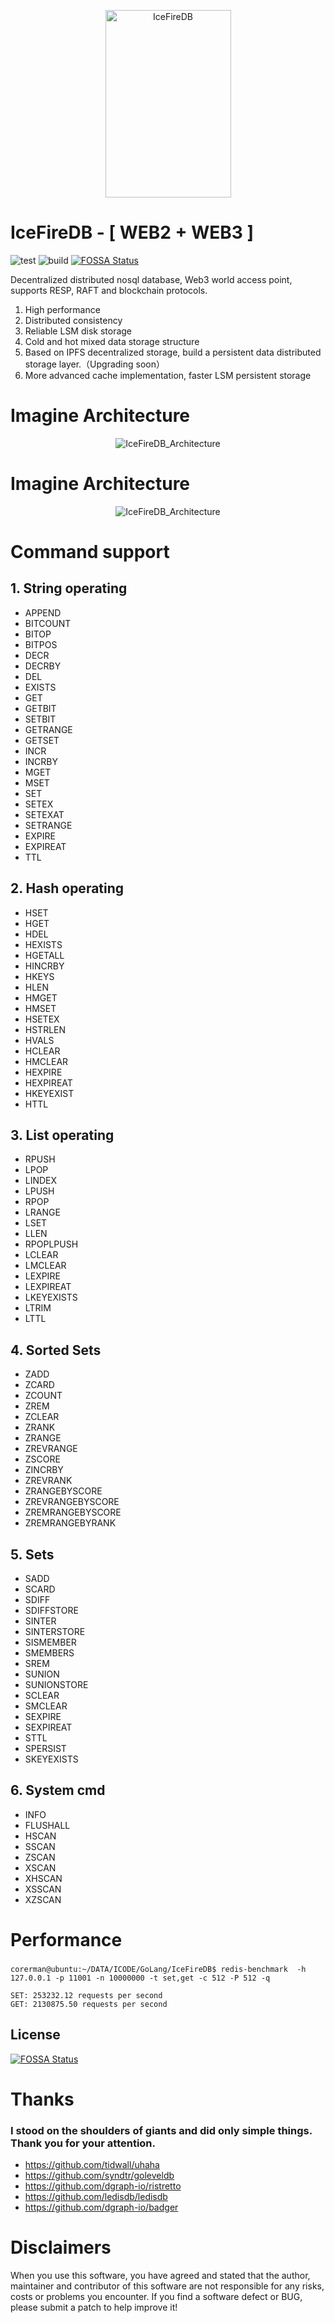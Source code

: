 <!--
 * @Author: gitsrc
 * @Date: 2020-12-23 13:30:07
 * @LastEditors: gitsrc
 * @LastEditTime: 2021-12-10 14:35:43
 * @FilePath: /IceFireDB/README.md
-->

<p align="center">
<img 
    src="logo.png" 
    width="201" height="300" border="0" alt="IceFireDB">
</p>

# IceFireDB  - [ WEB2 + WEB3  ]
![test](https://github.com/IceFireDB/IceFireDB/actions/workflows/test.yml/badge.svg)
![build](https://github.com/IceFireDB/IceFireDB/actions/workflows/build.yml/badge.svg)
[![FOSSA Status](https://app.fossa.com/api/projects/git%2Bgithub.com%2FIceFireDB%2FIceFireDB.svg?type=shield)](https://app.fossa.com/projects/git%2Bgithub.com%2FIceFireDB%2FIceFireDB?ref=badge_shield)


Decentralized distributed nosql database, Web3 world access point, supports RESP, RAFT and blockchain protocols.

1. High performance
2. Distributed consistency
3. Reliable LSM disk storage
4. Cold and hot mixed data storage structure
5. Based on IPFS decentralized storage, build a persistent data distributed storage layer.（Upgrading soon）
6. More advanced cache implementation, faster LSM persistent storage
# Imagine Architecture

<p align="center">
<img 
    src="IceFireDB_Architecture.png" 
     alt="IceFireDB_Architecture">
</p>

# Imagine Architecture

<p align="center">
<img 
    src="IceFireDB_Architecture.png" 
     alt="IceFireDB_Architecture">
</p>

# Command support
## 1. String operating
* APPEND
* BITCOUNT
* BITOP
* BITPOS
* DECR
* DECRBY
* DEL
* EXISTS
* GET
* GETBIT
* SETBIT
* GETRANGE
* GETSET
* INCR
* INCRBY
* MGET
* MSET
* SET
* SETEX
* SETEXAT
* SETRANGE
* EXPIRE
* EXPIREAT
* TTL
## 2. Hash operating
* HSET
* HGET
* HDEL
* HEXISTS
* HGETALL
* HINCRBY
* HKEYS
* HLEN
* HMGET
* HMSET
* HSETEX
* HSTRLEN
* HVALS
* HCLEAR
* HMCLEAR
* HEXPIRE
* HEXPIREAT
* HKEYEXIST
* HTTL

## 3. List operating
* RPUSH
* LPOP
* LINDEX
* LPUSH
* RPOP
* LRANGE
* LSET
* LLEN
* RPOPLPUSH
* LCLEAR
* LMCLEAR
* LEXPIRE
* LEXPIREAT
* LKEYEXISTS
* LTRIM
* LTTL

## 4. Sorted Sets
* ZADD
* ZCARD
* ZCOUNT
* ZREM
* ZCLEAR
* ZRANK
* ZRANGE
* ZREVRANGE
* ZSCORE
* ZINCRBY
* ZREVRANK
* ZRANGEBYSCORE
* ZREVRANGEBYSCORE
* ZREMRANGEBYSCORE
* ZREMRANGEBYRANK

## 5. Sets
* SADD
* SCARD
* SDIFF
* SDIFFSTORE
* SINTER
* SINTERSTORE
* SISMEMBER
* SMEMBERS
* SREM
* SUNION
* SUNIONSTORE
* SCLEAR
* SMCLEAR
* SEXPIRE
* SEXPIREAT
* STTL
* SPERSIST
* SKEYEXISTS

## 6. System cmd
* INFO
* FLUSHALL
* HSCAN
* SSCAN
* ZSCAN
* XSCAN
* XHSCAN
* XSSCAN
* XZSCAN

# Performance
### 
```shell
corerman@ubuntu:~/DATA/ICODE/GoLang/IceFireDB$ redis-benchmark  -h 127.0.0.1 -p 11001 -n 10000000 -t set,get -c 512 -P 512 -q

SET: 253232.12 requests per second
GET: 2130875.50 requests per second
```

## License

[![FOSSA Status](https://app.fossa.com/api/projects/git%2Bgithub.com%2FIceFireDB%2FIceFireDB.svg?type=large)](https://app.fossa.com/projects/git%2Bgithub.com%2FIceFireDB%2FIceFireDB?ref=badge_large)

# Thanks 

### I stood on the shoulders of giants and did only simple things. Thank you for your attention.

* https://github.com/tidwall/uhaha
* https://github.com/syndtr/goleveldb
* https://github.com/dgraph-io/ristretto
* https://github.com/ledisdb/ledisdb
* https://github.com/dgraph-io/badger

# Disclaimers
When you use this software, you have agreed and stated that the author, maintainer and contributor of this software are not responsible for any risks, costs or problems you encounter. If you find a software defect or BUG, ​​please submit a patch to help improve it!
